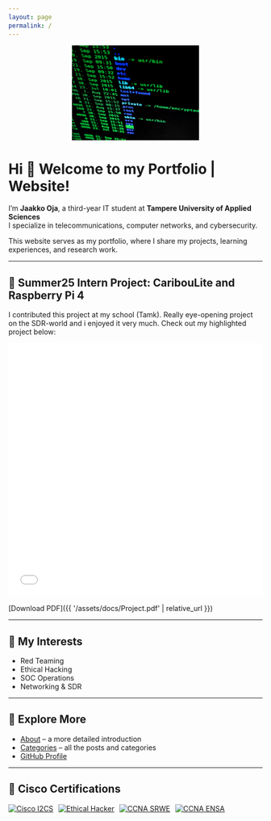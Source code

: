 ```yaml
---
layout: page
permalink: /
---
```

<img src="/assets/img/favicons/pexels-pixabay-207580.jpg" alt="Banneri" style="width: 50%; height: auto; display: block; margin: 0 auto;">

# Hi 👋 Welcome to my Portfolio | Website!

I’m **Jaakko Oja**, a third-year IT student at **Tampere University of Applied Sciences**  
I specialize in telecommunications, computer networks, and cybersecurity.  

This website serves as my portfolio, where I share my projects, learning experiences, and research work.

---

## 🌟 Summer25 Intern Project: CaribouLite and Raspberry Pi 4

I contributed this project at my school (Tamk). Really eye-opening project on the SDR-world and i enjoyed it very much.
Check out my highlighted project below:

<iframe src="{{ '/assets/docs/Project.pdf' | relative_url }}" width="100%" height="500px" style="border:none;"></iframe>

[Download PDF]({{ '/assets/docs/Project.pdf' | relative_url }})

---

## 🔑 My Interests
- Red Teaming  
- Ethical Hacking  
- SOC Operations  
- Networking & SDR  

---

## 📌 Explore More
- [About](/about/) – a more detailed introduction  
- [Categories](/categories/) – all the posts and categories  
- [GitHub Profile](https://github.com/JohnnyMaelstrm)  

---
## 🏅 Cisco Certifications

<div style="display: flex; gap: 10px; flex-wrap: wrap;">

  <!-- I2CS -->
  <a href="https://www.credly.com/badges/d029163a-b59e-4365-a18f-705467e7e885/public_url" target="_blank">
    <img src="https://images.credly.com/images/af8c6b4e-fc31-47c4-8dcb-eb7a2065dc5b/I2CS__1_.png"
         alt="Cisco I2CS" width="130" />
  </a>

  <!-- Ethical Hacker -->
  <a href="https://www.credly.com/badges/fc86f74b-c531-45a6-8427-c29a8678e753/public_url" target="_blank">
    <img src="https://images.credly.com/images/242902b5-f527-42ad-865e-977c9e1b5b58/image.png"
         alt="Ethical Hacker" width="130" />
  </a>

  <!-- CCNA SRWE -->
  <a href="https://www.credly.com/badges/27a5850d-bcf2-4937-9eb2-c5dbaef30fe1/public_url" target="_blank">
    <img src="https://images.credly.com/images/f4ccdba9-dd65-4349-baad-8f05df116443/CCNASRWE__1_.png"
         alt="CCNA SRWE" width="130" />
  </a>

  <!-- CCNA ENSA -->
  <a href="https://www.credly.com/badges/624b96dd-cfe1-4605-a6a3-0b544c928757/public_url" target="_blank">
    <img src="https://images.credly.com/images/0a6d331e-8abf-4272-a949-33f754569a76/CCNAENSA__1_.png"
         alt="CCNA ENSA" width="130" />
  </a>

</div>


